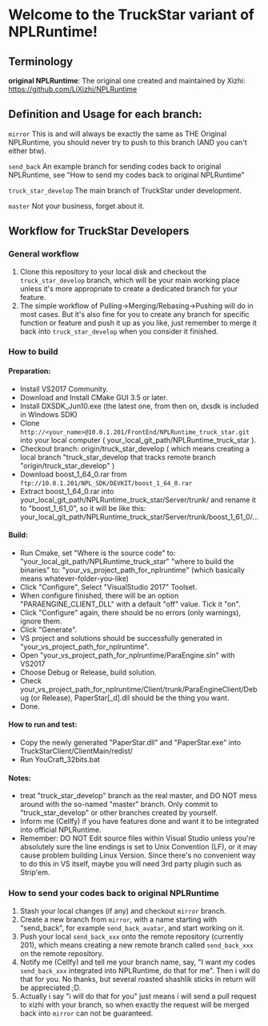# Welcome to the TruckStar variant of NPLRuntime!

## Terminology
**original NPLRuntime**: The original one created and maintained by Xizhi: https://github.com/LiXizhi/NPLRuntime

## Definition and Usage for each branch:

`mirror` This is and will always be exactly the same as THE Original NPLRuntime, you should never try to push to this branch (AND you can't either btw).

`send_back` An example branch for sending codes back to original NPLRuntime, see "How to send my codes back to original NPLRuntime"

`truck_star_develop` The main branch of TruckStar under development.

`master` Not your business, forget about it.

## Workflow for TruckStar Developers
### General workflow
1. Clone this repository to your local disk and checkout the `truck_star_develop` branch, which will be your main working place unless it's more appropriate to create a dedicated branch for your feature.
2. The simple workflow of Pulling->Merging/Rebasing->Pushing will do in most cases. But it's also fine for you to create any branch for specific function or feature and push it up as you like, just remember to merge it back into `truck_star_develop` when you consider it finished.

### How to build
#### Preparation:
* Install VS2017 Community.
* Download and Install CMake GUI 3.5 or later.
* Install DXSDK_Jun10.exe (the latest one, from then on, dxsdk is included in Windows SDK)
* Clone `http://<your_name>@10.0.1.201/FrontEnd/NPLRuntime_truck_star.git` into your local computer ( your_local_git_path/NPLRuntime_truck_star ).
* Checkout branch: origin/truck_star_develop ( which means creating a local branch "truck_star_develop that tracks remote branch "origin/truck_star_develop" )
* Download boost_1_64_0.rar from `ftp://10.0.1.201/NPL_SDK/DEVKIT/boost_1_64_0.rar`
* Extract boost_1_64_0.rar into your_local_git_path/NPLRuntime_truck_star/Server/trunk/ and rename it to "boost_1_61_0", so it will be like this: your_local_git_path/NPLRuntime_truck_star/Server/trunk/boost_1_61_0/...

#### Build:
* Run Cmake, set
        "Where is the source code" to:    "your_local_git_path/NPLRuntime_truck_star"
        "where to build the binaries" to: "your_vs_project_path_for_nplruntime" (which basically means whatever-folder-you-like)
* Click "Configure", Select "VisualStudio 2017" Toolset.
* When configure finished, there will be an option "PARAENGINE_CLIENT_DLL" with a default "off" value. Tick it "on".
* Click "Configure" again, there should be no errors (only warnings), ignore them.
* Click "Generate".
* VS project and solutions should be successfully generated in "your_vs_project_path_for_nplruntime".
* Open "your_vs_project_path_for_nplruntime/ParaEngine.sln" with VS2017
* Choose Debug or Release, build solution.
* Check your_vs_project_path_for_nplruntime/Client/trunk/ParaEngineClient/Debug (or Release), PaperStar[_d].dll should be the thing you want.
* Done.
    
#### How to run and test:
* Copy the newly generated "PaperStar.dll" and "PaperStar.exe" into TruckStarClient/ClientMain/redist/
* Run YouCraft_32bits.bat

#### Notes:
* treat "truck_star_develop" branch as the real master, and DO NOT mess around with the so-named "master" branch. Only commit to "truck_star_develop" or other branches created by yourself.
* Inform me (Cellfy) if you have features done and want it to be integrated into official NPLRuntime.
* Remember: DO NOT Edit source files within Visual Studio unless you're absolutely sure the line endings is set to Unix Convention (LF), or it may cause problem building Linux Version.
            Since there's no convenient way to do this in VS itself, maybe you will need 3rd party plugin such as Strip'em.

### How to send your codes back to original NPLRuntime
1. Stash your local changes (if any) and checkout `mirror` branch.
2. Create a new branch from `mirror`, with a name starting with "send_back", for example `send_back_avatar`, and start working on it.
3. Push your local `send_back_xxx` onto the remote repository (currently 201), which means creating a new remote branch called `send_back_xxx` on the remote repository.
4. Notify me (Cellfy) and tell me your branch name, say, "I want my codes `send_back_xxx` integrated into NPLRuntime, do that for me". Then i will do that for you. No thanks, but several roasted shashlik sticks in return will be appreciated ;D.
5. Actually i say "i will do that for you" just means i will send a pull request to xizhi with your branch, so when exactly the request will be merged back into `mirror` can not be guaranteed.

